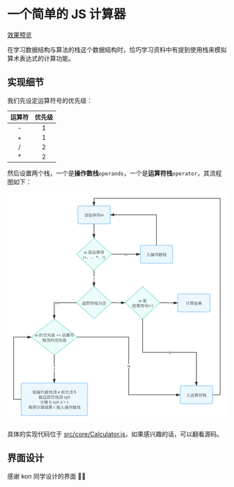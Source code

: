 # 一个简单的 JS 计算器

[效果预览](https://zhijiang3.github.io/calculator)

在学习数据结构与算法的栈这个数据结构时，恰巧学习资料中有提到使用栈来模拟算术表达式的计算功能。

## 实现细节

我们先设定运算符号的优先级：

| 运算符 | 优先级 |
|:------:|:------:|
|   -    |   1    |
|   +    |   1    |
|   /    |   2    |
|   *    |   2    |

然后设置两个栈，一个是**操作数栈**`operands`，一个是**运算符栈**`operator`，其流程图如下：

![使用两个栈模拟算数表达式的计算](public/image/flow-chart.svg)

具体的实现代码位于 [src/core/Calculator.js](src/core/Calculator.js)，如果感兴趣的话，可以翻看源码。

## 界面设计

感谢 kon 同学设计的界面 👏👏
